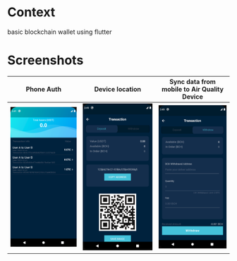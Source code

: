 # Context

basic blockchain wallet using flutter 

# Screenshots

| Phone Auth | Device location | Sync data from mobile to Air Quality Device | 
|--|--|--|
| ![Phone Auth](screenshots/home_page.png) | ![Device location](screenshots/deposit.png) | ![Sync data from mobile to Air Quality Device](screenshots/withdraw.png) |

